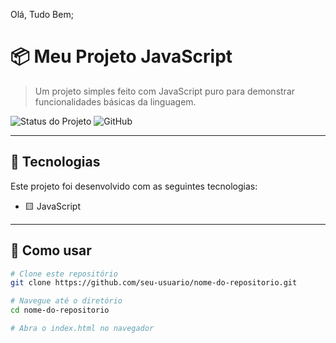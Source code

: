 Olá, Tudo Bem;
# 📦 Meu Projeto JavaScript

> Um projeto simples feito com JavaScript puro para demonstrar funcionalidades básicas da linguagem.

![Status do Projeto](https://img.shields.io/badge/status-em%20desenvolvimento-yellow)
![GitHub](https://img.shields.io/badge/feito%20com-JavaScript-blue)

---

## 🚀 Tecnologias

Este projeto foi desenvolvido com as seguintes tecnologias:

- 🟨 JavaScript


---

## 📁 Como usar

```bash
# Clone este repositório
git clone https://github.com/seu-usuario/nome-do-repositorio.git

# Navegue até o diretório
cd nome-do-repositorio

# Abra o index.html no navegador
